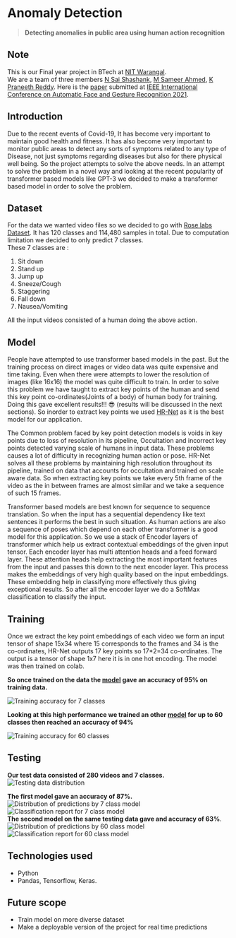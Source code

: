 # Anomaly Detection

> **Detecting anomalies in public area using human action recognition**

## Note 

This is our Final year project in BTech at [NIT Warangal](https://nitw.ac.in/main/).  
We are a team of three members [N Sai Shashank](https://www.linkedin.com/in/sai-shashank-n-370b6b155/), [M Sameer Ahmed](https://www.linkedin.com/in/sameer-ahmed-802195195/), [K Praneeth Reddy](https://www.linkedin.com/in/praneeth-kunduru-69797614b/). Here is the [paper]() submitted at [IEEE International Conference on Automatic Face and Gesture Recognition 2021](http://iab-rubric.org/fg2021/#:~:text=FG%202021%20IEEE%20International%20Conference%20on%20Automatic%20Face,and%20video-based%20face%2C%20gesture%2C%20and%20body%20movement%20recognition.).

## Introduction 

Due to the recent events of Covid-19, It has become very important to maintain good health and fitness. It has also become very important to monitor public areas to detect any sorts of symptoms related to any type of Disease, not just symptoms regarding diseases but also for there physical well being. So the project attempts to solve the above needs. In an attempt to solve the problem in a novel way and looking at the recent popularity of transformer based models like GPT-3 we decided to make a transformer based model in order to solve the problem.

## Dataset 

For the data we wanted video files so we decided to go with [Rose labs Dataset](http://rose1.ntu.edu.sg/Datasets/actionRecognition.asp). It has 120 classes and 114,480 samples in total. Due to computation limitation we decided to only predict 7 classes.  
These 7 classes are :  

1. Sit down
2. Stand up
3. Jump up
4. Sneeze/Cough
5. Staggering
6. Fall down
7. Nausea/Vomiting

All the input videos consisted of a human doing the above action.

## Model

People have attempted to use transformer based models in the past. But the training process on direct images or video data was quite expensive and time taking. Even when there were attempts to lower the resolution of images (like 16x16) the model was quite difficult to train. In order to solve this problem we have taught to extract key points of the human and send this key point co-ordinates(Joints of a body) of human body for training. Doing this gave excellent results!!! 😎 (results will be discussed in the next sections). So inorder to extract key points we used [HR-Net](https://github.com/HRNet/HigherHRNet-Human-Pose-Estimation) as it is the best model for our application.  

The Common problem faced by key point detection models is voids in key points due to loss of resolution in its pipeline, Occultation and incorrect key points detected varying scale of humans in input data. These problems causes a lot of difficulty in recognizing human action or pose. HR-Net solves all these problems by maintaining high resolution throughout its pipeline, trained on data that accounts for occultation and trained on scale aware data. So when extracting key points we take every 5th frame of the video as the in between frames are almost similar and we take a sequence of such 15 frames.  

Transformer based models are best known for sequence to sequence translation. So when the input has a sequential dependency like text sentences it performs the best in such situation. As human actions are also a sequence of poses which depend on each other transformer is a good model for this application. So we use a stack of Encoder layers of transformer which help us extract contextual embeddings of the given input tensor. Each encoder layer has multi attention heads and a feed forward layer. These attention heads help extracting the most important features from the input and passes this down to the next encoder layer. This process makes the embeddings of very high quality based on the input embeddings. These embedding help in classifying more effectively thus giving exceptional results. So after all the encoder layer we do a SoftMax classification to classify the input.

## Training

Once we extract the key point embeddings of each video we form an input tensor of shape 15x34 where 15 corresponds to the frames and 34 is the co-ordinates, HR-Net outputs 17 key points so 17*2=34 co-ordinates. The output is a tensor of shape 1x7 here it is in one hot encoding. The model was then trained on colab.

**So once trained on the data the [model](https://github.com/sameerpixelbot/Anomaly_Transformer/blob/master/Training%20and%20Testing%20Notebooks/7classes.ipynb) gave an accuracy of 95% on training data.** 

![Training accuracy for 7 classes](images/7class_model_training_accuracy.PNG)


**Looking at this high performance we trained an other [model](https://github.com/sameerpixelbot/Anomaly_Transformer/blob/master/Training%20and%20Testing%20Notebooks/60classes.ipynb) for up to 60 classes then reached an accuracy of 94%**

![Training accuracy for 60 classes](images/60class_model_training_accuracy.PNG)

## Testing

**Our test data consisted of 280 videos and 7 classes.**  
![Testing data distribution](images/testdata_distribution.png)

**The first model gave an accuracy of 87%.**  
![Distribution of predictions by 7 class model](images/7class_model_testdata_distribution.png)
![Classification report for 7 class model](images/7class_clasificationreport.PNG)  
**The second model on the same testing data gave and accuracy of 63%**.
![Distribution of predictions by 60 class model](images/60class_model_testdata_distribution.png)
![Classification report for 60 class model](images/60class_clisificationreport.PNG)

## Technologies used

- Python
- Pandas, Tensorflow, Keras.

## Future scope

- Train model on more diverse dataset
- Make a deployable version of the project for real time predictions